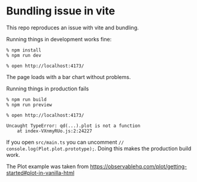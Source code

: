 # Bundling issue in vite

This repo reproduces an issue with vite and bundling.

Running things in development works fine:

```
% npm install
% npm run dev

% open http://localhost:4173/
```

The page loads with a bar chart without problems.

Running things in production fails


```
% npm run build
% npm run preview

% open http://localhost:4173/
```

```
Uncaught TypeError: qd(...).plot is not a function
    at index-VXnmyRUo.js:2:24227
```

If you open `src/main.ts` you can uncomment `// console.log(Plot.plot.prototype);`.
Doing this makes the production build work.

The Plot example was taken from https://observablehq.com/plot/getting-started#plot-in-vanilla-html
